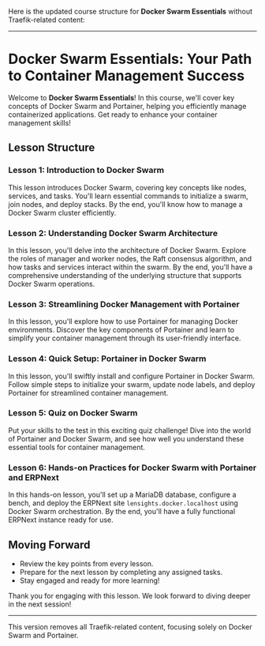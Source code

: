 Here is the updated course structure for **Docker Swarm Essentials** without Traefik-related content:

---

# Docker Swarm Essentials: Your Path to Container Management Success

Welcome to **Docker Swarm Essentials**! In this course, we'll cover key concepts of Docker Swarm and Portainer, helping you efficiently manage containerized applications. Get ready to enhance your container management skills!

## Lesson Structure

### Lesson 1: Introduction to Docker Swarm
This lesson introduces Docker Swarm, covering key concepts like nodes, services, and tasks. You'll learn essential commands to initialize a swarm, join nodes, and deploy stacks. By the end, you'll know how to manage a Docker Swarm cluster efficiently.

### Lesson 2: Understanding Docker Swarm Architecture
In this lesson, you'll delve into the architecture of Docker Swarm. Explore the roles of manager and worker nodes, the Raft consensus algorithm, and how tasks and services interact within the swarm. By the end, you'll have a comprehensive understanding of the underlying structure that supports Docker Swarm operations.

### Lesson 3: Streamlining Docker Management with Portainer
In this lesson, you'll explore how to use Portainer for managing Docker environments. Discover the key components of Portainer and learn to simplify your container management through its user-friendly interface.

### Lesson 4: Quick Setup: Portainer in Docker Swarm
In this lesson, you'll swiftly install and configure Portainer in Docker Swarm. Follow simple steps to initialize your swarm, update node labels, and deploy Portainer for streamlined container management.

### Lesson 5: Quiz on Docker Swarm
Put your skills to the test in this exciting quiz challenge! Dive into the world of Portainer and Docker Swarm, and see how well you understand these essential tools for container management.

### Lesson 6: Hands-on Practices for Docker Swarm with Portainer and ERPNext
In this hands-on lesson, you'll set up a MariaDB database, configure a bench, and deploy the ERPNext site `lensights.docker.localhost` using Docker Swarm orchestration. By the end, you'll have a fully functional ERPNext instance ready for use.

## Moving Forward
- Review the key points from every lesson.
- Prepare for the next lesson by completing any assigned tasks.
- Stay engaged and ready for more learning!

Thank you for engaging with this lesson. We look forward to diving deeper in the next session!

---

This version removes all Traefik-related content, focusing solely on Docker Swarm and Portainer.
<!--stackedit_data:
eyJoaXN0b3J5IjpbLTE3MDY5MDI3OTMsLTE4ODIzMTc0NjIsLT
I3MjE3OTE1OSwtMTE5OTgwNjM2LC03NTE1NjIyMjQsLTgyNDQ4
NTc4LDIwMDkyMTcwNywtMjEyNDkyODgyNl19
-->